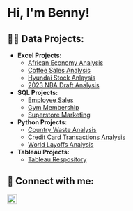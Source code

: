 <h1>Hi, I'm Benny! </h1>

<h2>👨‍💻 Data Projects:</h2>

- <b>Excel Projects:</b>
  - [African Economy Analysis](https://github.com/Benny-Og/African-Economy/tree/main)
  - [Coffee Sales Analysis](https://github.com/Benny-Og/Coffee-Sales/tree/main)
  - [Hyundai Stock Anlaysis](https://github.com/Benny-Og/Hyundai-Stock)
  - [2023 NBA Draft Analysis](https://github.com/Benny-Og/Draft23/tree/main)
- <b>SQL Projects:</b>
  - [Employee Sales](https://github.com/Benny-Og/Employee/tree/main)
  - [Gym Membership](https://github.com/Benny-Og/Gym/tree/main)
  - [Superstore Marketing](https://github.com/Benny-Og/Superstore)   
- <b>Python Projects:</b>
  - [Country Waste Analysis](https://github.com/Benny-Og/Waste/tree/main)
  - [Credit Card Transactions Analysis](https://github.com/Benny-Og/Transactions)
  - [World Layoffs Analysis](https://github.com/Benny-Og/Layoffs)
- <b>Tableau Projects:</b>
  - [Tableau Respository](https://public.tableau.com/app/profile/benny.o6939/vizzes)


<h2> 🤳 Connect with me:</h2>

[<img align="left" alt="BennyOgayonne | LinkedIn" width="22px" src="https://cdn.jsdelivr.net/npm/simple-icons@v3/icons/linkedin.svg" />][linkedin]

[linkedin]: https://www.linkedin.com/in/benny-ogayonne-b08114318/

<!--
Here are some ideas to get you started:

- 🔭 I’m currently working on ...
- 🌱 I’m currently learning ...
- 👯 I’m looking to collaborate on ...
- 🤔 I’m looking for help with ...
- 💬 Ask me about ...
- 📫 How to reach me: ...
- 😄 Pronouns: ...
- ⚡ Fun fact: ...
-->
